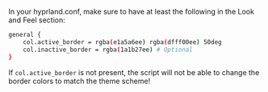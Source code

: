 In your hyprland.conf, make sure to have at least the following in the Look and Feel section:
```bash
general {
    col.active_border = rgba(e1a5a6ee) rgba(dfff00ee) 50deg
    col.inactive_border = rgba(1a1b27ee) # Optional
}
```
If `col.active_border` is not present, the script will not be able to change the border colors to match the theme scheme!
